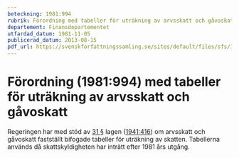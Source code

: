 ```yaml
---
beteckning: 1981:994
rubrik: Förordning med tabeller för uträkning av arvsskatt och gåvoskatt
departement: Finansdepartementet
utfardad_datum: 1981-11-05
publicerad_datum: 2013-08-15
pdf_url: https://svenskforfattningssamling.se/sites/default/files/sfs/1981-11/SFS1981-994.pdf
---
```


# Förordning (1981:994) med tabeller för uträkning av arvsskatt och gåvoskatt

Regeringen har med stöd av [31 §](#31) lagen ([1941:416](https://selex.se/eli/sfs/1941/416)) om arvsskatt och gåvoskatt fastställt bifogade tabeller för uträkning av skatten. Tabellerna används då skattskyldigheten har inträtt efter 1981 års utgång.